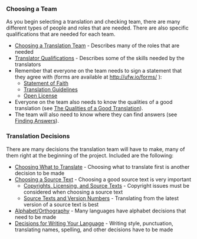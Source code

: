 
### Choosing a Team

As you begin selecting a translation and checking team, there are many different types of people and roles that are needed. There are also specific qualifications that are needed for each team.

* [Choosing a Translation Team](../../translate/choose-team/01.md) - Describes many of the roles that are needed
* [Translator Qualifications](../../translate/qualifications/01.md) - Describes some of the skills needed by the translators
* Remember that everyone on the team needs to sign a statement that they agree with (forms are available at http://ufw.io/forms/ ):
    * [Statement of Faith](../../intro/statement-of-faith/01.md)
    * [Translation Guidelines](../../intro/translation-guidelines/01.md)
    * [Open License](../../intro/open-license/01.md)
* Everyone on the team also needs to know the qualities of a good translation (see [The Qualities of a Good Translation](../../translate/guidelines-intro/01.md)).
* The team will also need to know where they can find answers (see [Finding Answers](../../intro/finding-answers/01.md)).

### Translation Decisions

There are many decisions the translation team will have to make, many of them right at the beginning of the project. Included are the following:

* [Choosing What to Translate](../../translate/translation-difficulty/01.md) - Choosing what to translate first is another decision to be made
* [Choosing a Source Text](../../translate/translate-source-text/01.md) - Choosing a good source text is very important
    * [Copyrights, Licensing, and Source Texts](../../translate/translate-source-licensing/01.md) - Copyright issues must be considered when choosing a source text
    * [Source Texts and Version Numbers](../../translate/translate-source-version/01.md) - Translating from the latest version of a source text is best
* [Alphabet/Orthography](../../translate/translate-alphabet/01.md) - Many languages have alphabet decisions that need to be made
* [Decisions for Writing Your Language](../../translate/writing-decisions/01.md) - Writing style, punctuation, translating names, spelling, and other decisions have to be made

